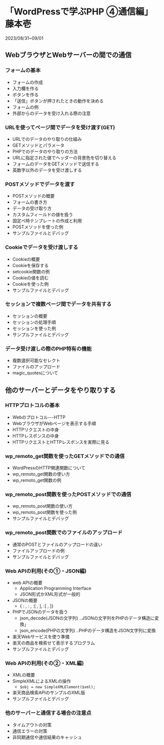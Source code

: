# 「WordPressで学ぶPHP ④通信編」 藤本壱

2023/08/31~09/01

## WebブラウザとWebサーバーの間での通信

### フォームの基本

- フォームの作成
- 入力欄を作る
- ボタンを作る
- 「送信」ボタンが押されたときの動作を決める
- フォームの例
- 外部からのデータを受け入れる際の注意

### URLを使ってページ間でデータを受け渡す(GET)

- URLでのデータのやり取りの仕組み
- GETメソッドとパラメータ
- PHPでのデータのやり取りの方法
- URLに指定された値でヘッダーの背景色を切り替える
- フォームのデータをGETメソッドで送信する
- 英数字以外のデータを受け渡しする

### POSTメソッドでデータを渡す

- POSTメソッドの概要
- フォームの書き方
- データの受け取り方
- カスタムフィールドの値を扱う
- 固定ぺ時テンプレートの作成と利用
- POSTメソッドを使った例
- サンプルファイルとデバッグ

### Cookieでデータを受け渡しする

- Cookieの概要
- Cookieを保存する
- setcookie関数の例
- Cookieの値を読む
- Cookieを使った例
- サンプルファイルとデバッグ

### セッションで複数ページ間でデータを共有する

- セッションの概要
- セッションの処理手順
- セッションを使った例
- サンプルファイルとデバッグ

### データ受け渡しの際のPHP特有の機能

- 複数選択可能なセレクト
- ファイルのアップロード
- magic_quotesについて

## 他のサーバーとデータをやり取りする

### HTTPプロトコルの基本

- Webのプロトコル---HTTP
- WebブラウザがWebページを表示する手順
- HTTPリクエストの中身
- HTTPレスポンスの中身
- HTTPリクエストとHTTPレスポンスを実際に見る

### wp_remoto_get関数を使ったGETメソッドでの通信

- WordPressのHTTP関連関数について
- wp_remoto_get関数の使い方
- wp_remoto_get関数の例

### wp_remoto_post関数を使ったPOSTメソッドでの通信

- wp_remoto_post関数の使い方 
- wp_remoto_post関数を使った例
- サンプルファイルとデバッグ

### wp_remoto_post関数でのファイルのアップロード

- 通常のPOSTとファイルのアップロードの違い
- ファイルアップロードの例
- サンプルファイルとデバッグ

### Web APIの利用(その①・JSON編)

- web APIの概要
  - Application Programming Interface
  - JSON形式かXML形式が一般的
- JSONの概要
  - { : , : , :[ , ], :[ , ]}
- PHPでJSONのデータを扱う
  - json_decode(JSONの文字列) ..JSONの文字列をPHPのデータ構造に変換」
  - json_encode(PHPの文字列) ..PHPのデータ構造をJSON文字列に変換
- 楽天Webサービスを使う準備
- 楽天の商品を検索せて表示するプログラム
- サンプルファイルとデバッグ

### Web APIの利用(その②・XML編)

- XMLの概要
- SimpleXMLによるXMLの操作
  - ``` $obj = new SimpleXMLElement($xml); ```
- 楽天商品検索APIのサンプルのXML版
- サンプルファイルとデバッグ

### 他のサーバーと通信する場合の注意点

- タイムアウトの対策
- 通信エラーの対策
- 非同期通信や通信結果のキャッシュ

